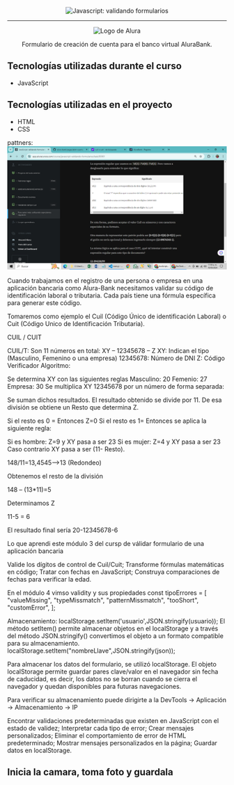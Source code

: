 <p align="center"> <img src="https://imgur.com/mIBmcEL.png" alt="Javascript: validando formularios"> </p>

<hr>

<p align="center"> <img src="https://github.com/MonicaHillman/aluraplay-requisicoes/blob/main/img/logo.png" alt="Logo de Alura"> </p>
<p align="center">Formulario de creación de cuenta para el banco virtual AluraBank.</p>

## Tecnologías utilizadas durante el curso
* JavaScript

## Tecnologías utilizadas en el proyecto
* HTML
* CSS

pattners:
![alt text](image.png)

Cuando trabajamos en el registro de una persona o empresa en una aplicación bancaria como Alura-Bank necesitamos validar su código de identificación laboral o tributaria. Cada país tiene una fórmula específica para generar este código.

Tomaremos como ejemplo el Cuil (Código Único de identificación Laboral) o Cuit (Código Unico de Identificación Tributaria).

CUIL / CUIT

CUIL/T: Son 11 números en total:
XY – 12345678 – Z
XY: Indican el tipo (Masculino, Femenino o una empresa)
12345678: Número de DNI
Z: Código Verificador
Algoritmo:

Se determina XY con las siguientes reglas
Masculino: 20
Femenio: 27
Empresa: 30
Se multiplica XY 12345678 por un número de forma separada:



Se suman dichos resultados. El resultado obtenido se divide por 11. De esa división se obtiene un Resto que determina Z.

Si el resto es 0 = Entonces Z=0 Si el resto es 1= Entonces se aplica la siguiente regla:

Si es hombre: Z=9 y XY pasa a ser 23
Si es mujer: Z=4 y XY pasa a ser 23
Caso contrario XY pasa a ser (11- Resto).

148/11=13,4545—>13 (Redondeo)

Obtenemos el resto de la división

148 – (13*11)=5

Determinamos Z

11-5 = 6

El resultado final sería 20-12345678-6

Lo que aprendi este módulo 3 del cursp de válidar formulario de una aplicación bancaria

Valide los dígitos de control de Cuil/Cuit;
Transforme fórmulas matemáticas en código;
Tratar con fechas en JavaScript;
Construya comparaciones de fechas para verificar la edad.

En el módulo 4 vimso validity y sus propiedades 
const tipoErrores = [
  "valueMissing",
  "typeMissmatch",
  "patternMissmatch",
  "tooShort",
  "customError",
];

Almacenamiento:
localStorage.setItem('usuario',JSON.stringify(usuario));
El método setItem() permite almacenar objetos en el localStorage y a través del método JSON.stringify() convertimos el objeto a un formato compatible para su almacenamiento.
localStorage.setItem("nombreLlave",JSON.stringify(json));

Para almacenar los datos del formulario, se utilizó localStorage. El objeto localStorage permite guardar pares clave/valor en el navegador sin fecha de caducidad, es decir, los datos no se borran cuando se cierra el navegador y quedan disponibles para futuras navegaciones.

Para verificar su almacenamiento puede dirigirte a la DevTools -> Aplicación -> Almacenamiento -> IP

Encontrar validaciones predeterminadas que existen en JavaScript con el estado de validez;
Interpretar cada tipo de error;
Crear mensajes personalizados;
Eliminar el comportamiento de error de HTML predeterminado;
Mostrar mensajes personalizados en la página;
Guardar datos en localStorage.

## Inicia la camara, toma foto y guardala
